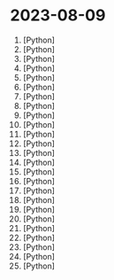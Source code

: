 # 2023-08-09

1. [](https://github.comundefined "🌟 The Multi-Agent Framework: Given one line Requirement, return PRD, Design, Tasks, Repo") [Python]
2. [](https://github.comundefined "A generative AI extension for JupyterLab") [Python]
3. [](https://github.comundefined "A collective list of free APIs") [Python]
4. [](https://github.comundefined "The official repo of Qwen-7B (通义千问-7B) chat & pretrained large language model proposed by Alibaba Cloud.") [Python]
5. [](https://github.comundefined "ALL IN ONE Hacking Tool For Hackers") [Python]
6. [](https://github.comundefined "Low code web framework for real world applications, in Python and Javascript") [Python]
7. [](https://github.comundefined "Official implementation of the paper Effective Whole-body Pose Estimation with Two-stages Distillation") [Python]
8. [](https://github.comundefined "CTF chall write-ups, files, scripts etc (trying to be more organised LOL)") [Python]
9. [](https://github.comundefined "Openai style api for open large language models, using LLMs just as chatgpt! Support for LLaMA, LLaMA-2, BLOOM, Falcon, Baichuan, Qwen etc. 开源大模型的统一后端接口") [Python]
10. [](https://github.comundefined "One API for all LLMs either Private or Public (Anthropic, Llama V2, GPT 3.5/4, Vertex, GPT4ALL, HuggingFace ...) 🌈🐂 Replace OpenAI GPT with any LLMs in your app with one line.") [Python]
11. [](https://github.comundefined "RCE exploit for CVE-2023-3519") [Python]
12. [](https://github.comundefined "You like pytorch? You like micrograd? You love tinygrad! ❤️") [Python]
13. [](https://github.comundefined "Unified GUI Censorship Resistant Solution Powered by Xray") [Python]
14. [](https://github.comundefined "[ICCV 2023] Make-It-3D: High-Fidelity 3D Creation from A Single Image with Diffusion Prior") [Python]
15. [](https://github.comundefined "Feature Store for Machine Learning") [Python]
16. [](https://github.comundefined "Replace OpenAI GPT with another LLM in your app by changing a single line of code. Xinference gives you the freedom to use any LLM you need. With Xinference, you're empowered to run inference with any open-source language models, speech recognition models, and multimodal models, whether in the cloud, on-premises, or even on your laptop.") [Python]
17. [](https://github.comundefined "text2vec, text to vector. 文本向量表征工具，把文本转化为向量矩阵，实现了Word2Vec、RankBM25、Sentence-BERT、CoSENT等文本表征、文本相似度计算模型，开箱即用。") [Python]
18. [](https://github.comundefined "Build Python LLM apps in minutes ⚡️") [Python]
19. [](https://github.comundefined "30 days of Python programming challenge is a step-by-step guide to learn the Python programming language in 30 days. This challenge may take more than100 days, follow your own pace. These videos may help too: https://www.youtube.com/channel/UC7PNRuno1rzYPb1xLa4yktw") [Python]
20. [](https://github.comundefined "Install Jenkins, configure Docker as slave, set up cicd, deploy applications to k8s using Argo CD in GitOps way.") [Python]
21. [](https://github.comundefined "A Fundamental End-to-End Speech Recognition Toolkit") [Python]
22. [](https://github.comundefined "Mealie is a self hosted recipe manager and meal planner with a RestAPI backend and a reactive frontend application built in Vue for a pleasant user experience for the whole family. Easily add recipes into your database by providing the url and mealie will automatically import the relevant data or add a family recipe with the UI editor") [Python]
23. [](https://github.comundefined "Evolutionary Scale Modeling (esm): Pretrained language models for proteins") [Python]
24. [](https://github.comundefined "OpenMMLab Pose Estimation Toolbox and Benchmark.") [Python]
25. [](https://github.comundefined "基于ChatGLM-6B、ChatGLM2-6B模型，进行下游具体任务微调，涉及Freeze、Lora、P-tuning、全参微调等") [Python]
